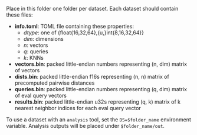 Place in this folder one folder per dataset. Each dataset should contain these files:

- **info.toml**: TOML file containing these properties:
  - *dtype*: one of {float{16,32,64},{u,}int{8,16,32,64}}
  - *dim*: dimensions
  - *n*: vectors
  - *q*: queries
  - *k*: KNNs
- **vectors.bin**: packed little-endian numbers representing (n, dim) matrix of vectors
- **dists.bin**: packed little-endian f16s representing (n, n) matrix of precomputed pairwise distances
- **queries.bin**: packed little-endian numbers representing (q, dim) matrix of eval query vectors
- **results.bin**: packed little-endian u32s representing (q, k) matrix of k nearest neighbor indices for each eval query vector

To use a dataset with an `analysis` tool, set the `DS=$folder_name` environment variable. Analysis outputs will be placed under `$folder_name/out`.
